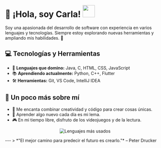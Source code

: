 # 👋 ¡Hola, soy Carla! <img src="https://media4.giphy.com/media/v1.Y2lkPTc5MGI3NjExZzM0NzFvamNoeWJzM25mbzZ2NDNsd3lrZWY5cG96NGI1dTBqcHFpMyZlcD12MV9pbnRlcm5hbF9naWZfYnlfaWQmY3Q9cw/ObNTw8Uzwy6KQ/giphy.gif" width="40" height="40" />
Soy una apasionada del desarrollo de software con experiencia en varios lenguajes y tecnologías. Siempre estoy explorando nuevas herramientas y ampliando mis habilidades. 🚀
## 💻 Tecnologías y Herramientas
- 🌟 **Lenguajes que domino:** Java, C, HTML, CSS, JavaScript
- 📚 **Aprendiendo actualmente:** Python, C++, Flutter
- 🛠️ **Herramientas:** Git, VS Code, IntelliJ IDEA
## 🌱 Un poco más sobre mí
- 🎨 Me encanta combinar creatividad y código para crear cosas únicas.
- 📖 Aprender algo nuevo cada día es mi lema.
- 🎮 En mi tiempo libre, disfruto de los videojuegos y de la lectura.
  <p align="center">
  <img src="https://github-readme-stats.vercel.app/api/top-langs/?username=carlaalma&layout=compact&theme=radical" alt="Lenguajes más usados"/>
</p>
---
> *"El mejor camino para predecir el futuro es crearlo."* – Peter Drucker


<!--
**carlaalma/carlaalma** is a ✨ _special_ ✨ repository because its `README.md` (this file) appears on your GitHub profile.

Here are some ideas to get you started:

- 🔭 I’m currently working on ...
- 🌱 I’m currently learning ...
- 👯 I’m looking to collaborate on ...
- 🤔 I’m looking for help with ...
- 💬 Ask me about ...
- 📫 How to reach me: ...
- 😄 Pronouns: ...
- ⚡ Fun fact: ...
-->
